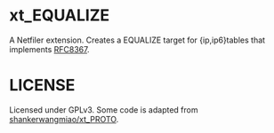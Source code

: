 xt_EQUALIZE
==================================

A Netfiler extension. Creates a EQUALIZE target for {ip,ip6}tables that implements [RFC8367](https://tools.ietf.org/html/rfc8367).

LICENSE
==================================

Licensed under GPLv3. Some code is adapted from [shankerwangmiao/xt_PROTO](https://github.com/shankerwangmiao/xt_PROTO).
